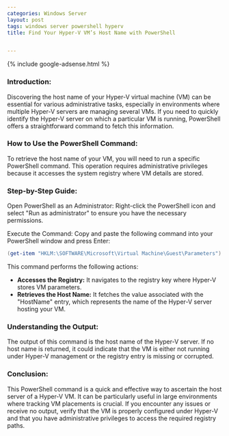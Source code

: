 ```yaml
---
categories: Windows Server
layout: post
tags: windows server powershell hyperv
title: Find Your Hyper-V VM’s Host Name with PowerShell


---
```


{% include google-adsense.html %}

### Introduction:

Discovering the host name of your Hyper-V virtual machine (VM) can be essential for various administrative tasks, especially in environments where multiple Hyper-V servers are managing several VMs. If you need to quickly identify the Hyper-V server on which a particular VM is running, PowerShell offers a straightforward command to fetch this information.

### How to Use the PowerShell Command:

To retrieve the host name of your VM, you will need to run a specific PowerShell command. This operation requires administrative privileges because it accesses the system registry where VM details are stored.

### Step-by-Step Guide:

Open PowerShell as an Administrator: Right-click the PowerShell icon and select "Run as administrator" to ensure you have the necessary permissions.

Execute the Command: Copy and paste the following command into your PowerShell window and press Enter:

```powershell
(get-item "HKLM:\SOFTWARE\Microsoft\Virtual Machine\Guest\Parameters").GetValue("HostName")
```

This command performs the following actions:

- **Accesses the Registry:** It navigates to the registry key where Hyper-V stores VM parameters.
- **Retrieves the Host Name:** It fetches the value associated with the "HostName" entry, which represents the name of the Hyper-V server hosting your VM.

### Understanding the Output:

The output of this command is the host name of the Hyper-V server. If no host name is returned, it could indicate that the VM is either not running under Hyper-V management or the registry entry is missing or corrupted.

### Conclusion:

This PowerShell command is a quick and effective way to ascertain the host server of a Hyper-V VM. It can be particularly useful in large environments where tracking VM placements is crucial. If you encounter any issues or receive no output, verify that the VM is properly configured under Hyper-V and that you have administrative privileges to access the required registry paths.
